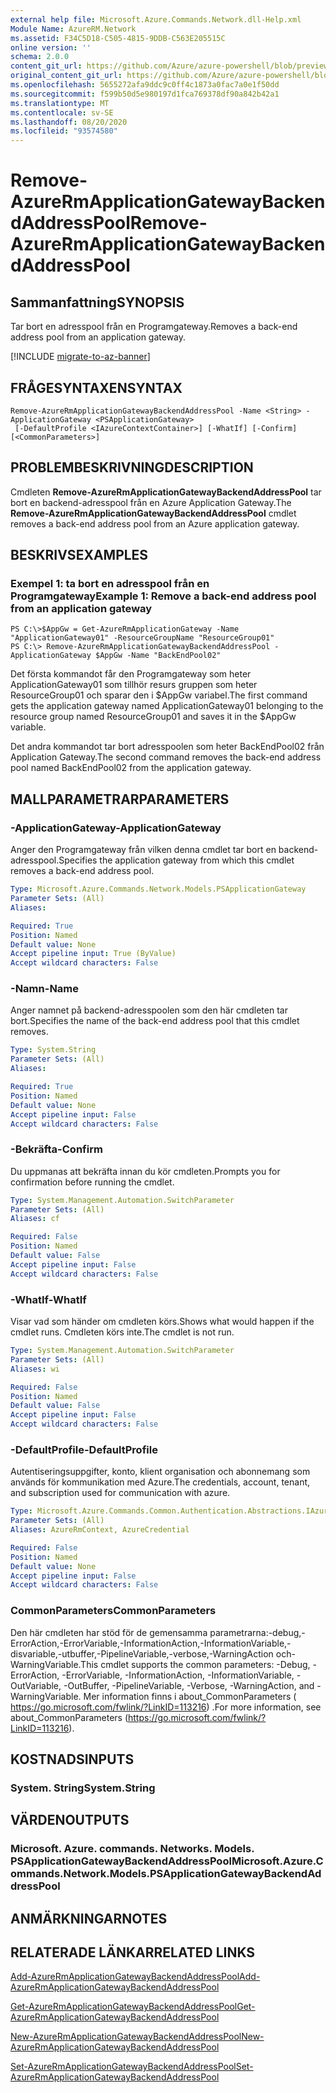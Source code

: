 ```yaml
---
external help file: Microsoft.Azure.Commands.Network.dll-Help.xml
Module Name: AzureRM.Network
ms.assetid: F34C5D18-C505-4815-9DDB-C563E205515C
online version: ''
schema: 2.0.0
content_git_url: https://github.com/Azure/azure-powershell/blob/preview/src/ResourceManager/Network/Commands.Network/help/Remove-AzureRmApplicationGatewayBackendAddressPool.md
original_content_git_url: https://github.com/Azure/azure-powershell/blob/preview/src/ResourceManager/Network/Commands.Network/help/Remove-AzureRmApplicationGatewayBackendAddressPool.md
ms.openlocfilehash: 5655272afa9ddc9c0ff4c1873a0fac7a0e1f50dd
ms.sourcegitcommit: f599b50d5e980197d1fca769378df90a842b42a1
ms.translationtype: MT
ms.contentlocale: sv-SE
ms.lasthandoff: 08/20/2020
ms.locfileid: "93574580"
---
```

# <span data-ttu-id="7cb7c-101">Remove-AzureRmApplicationGatewayBackendAddressPool</span><span class="sxs-lookup"><span data-stu-id="7cb7c-101">Remove-AzureRmApplicationGatewayBackendAddressPool</span></span>

## <span data-ttu-id="7cb7c-102">Sammanfattning</span><span class="sxs-lookup"><span data-stu-id="7cb7c-102">SYNOPSIS</span></span>
<span data-ttu-id="7cb7c-103">Tar bort en adresspool från en Programgateway.</span><span class="sxs-lookup"><span data-stu-id="7cb7c-103">Removes a back-end address pool from an application gateway.</span></span>

[!INCLUDE [migrate-to-az-banner](../../includes/migrate-to-az-banner.md)]

## <span data-ttu-id="7cb7c-104">FRÅGESYNTAXEN</span><span class="sxs-lookup"><span data-stu-id="7cb7c-104">SYNTAX</span></span>

```
Remove-AzureRmApplicationGatewayBackendAddressPool -Name <String> -ApplicationGateway <PSApplicationGateway>
 [-DefaultProfile <IAzureContextContainer>] [-WhatIf] [-Confirm] [<CommonParameters>]
```

## <span data-ttu-id="7cb7c-105">PROBLEMBESKRIVNING</span><span class="sxs-lookup"><span data-stu-id="7cb7c-105">DESCRIPTION</span></span>
<span data-ttu-id="7cb7c-106">Cmdleten **Remove-AzureRmApplicationGatewayBackendAddressPool** tar bort en backend-adresspool från en Azure Application Gateway.</span><span class="sxs-lookup"><span data-stu-id="7cb7c-106">The **Remove-AzureRmApplicationGatewayBackendAddressPool** cmdlet removes a back-end address pool from an Azure application gateway.</span></span>

## <span data-ttu-id="7cb7c-107">BESKRIVS</span><span class="sxs-lookup"><span data-stu-id="7cb7c-107">EXAMPLES</span></span>

### <span data-ttu-id="7cb7c-108">Exempel 1: ta bort en adresspool från en Programgateway</span><span class="sxs-lookup"><span data-stu-id="7cb7c-108">Example 1: Remove a back-end address pool from an application gateway</span></span>
```
PS C:\>$AppGw = Get-AzureRmApplicationGateway -Name "ApplicationGateway01" -ResourceGroupName "ResourceGroup01"
PS C:\> Remove-AzureRmApplicationGatewayBackendAddressPool -ApplicationGateway $AppGw -Name "BackEndPool02"
```

<span data-ttu-id="7cb7c-109">Det första kommandot får den Programgateway som heter ApplicationGateway01 som tillhör resurs gruppen som heter ResourceGroup01 och sparar den i $AppGw variabel.</span><span class="sxs-lookup"><span data-stu-id="7cb7c-109">The first command gets the application gateway named ApplicationGateway01 belonging to the resource group named ResourceGroup01 and saves it in the $AppGw variable.</span></span>

<span data-ttu-id="7cb7c-110">Det andra kommandot tar bort adresspoolen som heter BackEndPool02 från Application Gateway.</span><span class="sxs-lookup"><span data-stu-id="7cb7c-110">The second command removes the back-end address pool named BackEndPool02 from the application gateway.</span></span>

## <span data-ttu-id="7cb7c-111">MALLPARAMETRAR</span><span class="sxs-lookup"><span data-stu-id="7cb7c-111">PARAMETERS</span></span>

### <span data-ttu-id="7cb7c-112">-ApplicationGateway</span><span class="sxs-lookup"><span data-stu-id="7cb7c-112">-ApplicationGateway</span></span>
<span data-ttu-id="7cb7c-113">Anger den Programgateway från vilken denna cmdlet tar bort en backend-adresspool.</span><span class="sxs-lookup"><span data-stu-id="7cb7c-113">Specifies the application gateway from which this cmdlet removes a back-end address pool.</span></span>

```yaml
Type: Microsoft.Azure.Commands.Network.Models.PSApplicationGateway
Parameter Sets: (All)
Aliases: 

Required: True
Position: Named
Default value: None
Accept pipeline input: True (ByValue)
Accept wildcard characters: False
```

### <span data-ttu-id="7cb7c-114">-Namn</span><span class="sxs-lookup"><span data-stu-id="7cb7c-114">-Name</span></span>
<span data-ttu-id="7cb7c-115">Anger namnet på backend-adresspoolen som den här cmdleten tar bort.</span><span class="sxs-lookup"><span data-stu-id="7cb7c-115">Specifies the name of the back-end address pool that this cmdlet removes.</span></span>

```yaml
Type: System.String
Parameter Sets: (All)
Aliases: 

Required: True
Position: Named
Default value: None
Accept pipeline input: False
Accept wildcard characters: False
```

### <span data-ttu-id="7cb7c-116">-Bekräfta</span><span class="sxs-lookup"><span data-stu-id="7cb7c-116">-Confirm</span></span>
<span data-ttu-id="7cb7c-117">Du uppmanas att bekräfta innan du kör cmdleten.</span><span class="sxs-lookup"><span data-stu-id="7cb7c-117">Prompts you for confirmation before running the cmdlet.</span></span>

```yaml
Type: System.Management.Automation.SwitchParameter
Parameter Sets: (All)
Aliases: cf

Required: False
Position: Named
Default value: False
Accept pipeline input: False
Accept wildcard characters: False
```

### <span data-ttu-id="7cb7c-118">-WhatIf</span><span class="sxs-lookup"><span data-stu-id="7cb7c-118">-WhatIf</span></span>
<span data-ttu-id="7cb7c-119">Visar vad som händer om cmdleten körs.</span><span class="sxs-lookup"><span data-stu-id="7cb7c-119">Shows what would happen if the cmdlet runs.</span></span>
<span data-ttu-id="7cb7c-120">Cmdleten körs inte.</span><span class="sxs-lookup"><span data-stu-id="7cb7c-120">The cmdlet is not run.</span></span>

```yaml
Type: System.Management.Automation.SwitchParameter
Parameter Sets: (All)
Aliases: wi

Required: False
Position: Named
Default value: False
Accept pipeline input: False
Accept wildcard characters: False
```

### <span data-ttu-id="7cb7c-121">-DefaultProfile</span><span class="sxs-lookup"><span data-stu-id="7cb7c-121">-DefaultProfile</span></span>
<span data-ttu-id="7cb7c-122">Autentiseringsuppgifter, konto, klient organisation och abonnemang som används för kommunikation med Azure.</span><span class="sxs-lookup"><span data-stu-id="7cb7c-122">The credentials, account, tenant, and subscription used for communication with azure.</span></span>

```yaml
Type: Microsoft.Azure.Commands.Common.Authentication.Abstractions.IAzureContextContainer
Parameter Sets: (All)
Aliases: AzureRmContext, AzureCredential

Required: False
Position: Named
Default value: None
Accept pipeline input: False
Accept wildcard characters: False
```

### <span data-ttu-id="7cb7c-123">CommonParameters</span><span class="sxs-lookup"><span data-stu-id="7cb7c-123">CommonParameters</span></span>
<span data-ttu-id="7cb7c-124">Den här cmdleten har stöd för de gemensamma parametrarna:-debug,-ErrorAction,-ErrorVariable,-InformationAction,-InformationVariable,-disvariable,-utbuffer,-PipelineVariable,-verbose,-WarningAction och-WarningVariable.</span><span class="sxs-lookup"><span data-stu-id="7cb7c-124">This cmdlet supports the common parameters: -Debug, -ErrorAction, -ErrorVariable, -InformationAction, -InformationVariable, -OutVariable, -OutBuffer, -PipelineVariable, -Verbose, -WarningAction, and -WarningVariable.</span></span> <span data-ttu-id="7cb7c-125">Mer information finns i about_CommonParameters ( https://go.microsoft.com/fwlink/?LinkID=113216) .</span><span class="sxs-lookup"><span data-stu-id="7cb7c-125">For more information, see about_CommonParameters (https://go.microsoft.com/fwlink/?LinkID=113216).</span></span>

## <span data-ttu-id="7cb7c-126">KOSTNADS</span><span class="sxs-lookup"><span data-stu-id="7cb7c-126">INPUTS</span></span>

### <span data-ttu-id="7cb7c-127">System. String</span><span class="sxs-lookup"><span data-stu-id="7cb7c-127">System.String</span></span>

## <span data-ttu-id="7cb7c-128">VÄRDEN</span><span class="sxs-lookup"><span data-stu-id="7cb7c-128">OUTPUTS</span></span>

### <span data-ttu-id="7cb7c-129">Microsoft. Azure. commands. Networks. Models. PSApplicationGatewayBackendAddressPool</span><span class="sxs-lookup"><span data-stu-id="7cb7c-129">Microsoft.Azure.Commands.Network.Models.PSApplicationGatewayBackendAddressPool</span></span>

## <span data-ttu-id="7cb7c-130">ANMÄRKNINGAR</span><span class="sxs-lookup"><span data-stu-id="7cb7c-130">NOTES</span></span>

## <span data-ttu-id="7cb7c-131">RELATERADE LÄNKAR</span><span class="sxs-lookup"><span data-stu-id="7cb7c-131">RELATED LINKS</span></span>

[<span data-ttu-id="7cb7c-132">Add-AzureRmApplicationGatewayBackendAddressPool</span><span class="sxs-lookup"><span data-stu-id="7cb7c-132">Add-AzureRmApplicationGatewayBackendAddressPool</span></span>](./Add-AzureRmApplicationGatewayBackendAddressPool.md)

[<span data-ttu-id="7cb7c-133">Get-AzureRmApplicationGatewayBackendAddressPool</span><span class="sxs-lookup"><span data-stu-id="7cb7c-133">Get-AzureRmApplicationGatewayBackendAddressPool</span></span>](./Get-AzureRmApplicationGatewayBackendAddressPool.md)

[<span data-ttu-id="7cb7c-134">New-AzureRmApplicationGatewayBackendAddressPool</span><span class="sxs-lookup"><span data-stu-id="7cb7c-134">New-AzureRmApplicationGatewayBackendAddressPool</span></span>](./New-AzureRmApplicationGatewayBackendAddressPool.md)

[<span data-ttu-id="7cb7c-135">Set-AzureRmApplicationGatewayBackendAddressPool</span><span class="sxs-lookup"><span data-stu-id="7cb7c-135">Set-AzureRmApplicationGatewayBackendAddressPool</span></span>](./Set-AzureRmApplicationGatewayBackendAddressPool.md)


